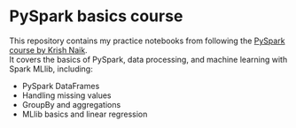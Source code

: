 # PySpark basics course

This repository contains my practice notebooks from following the [PySpark course by Krish Naik](https://www.youtube.com/watch?v=_C8kWso4ne4).  
It covers the basics of PySpark, data processing, and machine learning with Spark MLlib, including:  

- PySpark DataFrames  
- Handling missing values  
- GroupBy and aggregations  
- MLlib basics and linear regression   
